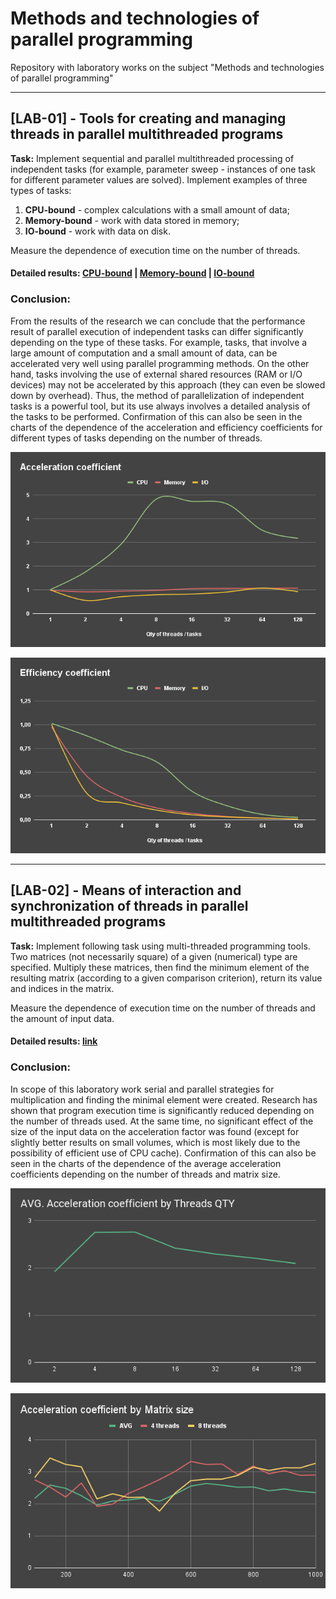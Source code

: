 # Methods and technologies of parallel programming

Repository with laboratory works on the subject "Methods and technologies of parallel programming"
___

## [LAB-01] - Tools for creating and managing threads in parallel multithreaded programs

**Task:**
Implement sequential and parallel multithreaded processing of independent tasks (for example, parameter sweep -
instances of one task for different parameter values are solved). Implement examples of three types of tasks:

1. **CPU-bound** - complex calculations with a small amount of data;
2. **Memory-bound** - work with data stored in memory;
3. **IO-bound** - work with data on disk.
   
Measure the dependence of execution time on the number of threads.

#### Detailed results: [CPU-bound](./results/lab01/cpu-bound/results.md) | [Memory-bound](./results/lab01/memory-bound/results.md) | [IO-bound](./results/lab01/io-bound/results.md)

### Conclusion:
From the results of the research we can conclude that the performance result of parallel execution of independent tasks
can differ significantly depending on the type of these tasks. For example, tasks, that involve a large amount of computation
and a small amount of data, can be accelerated very well using parallel programming methods. On the other hand,
tasks involving the use of external shared resources (RAM or I/O devices) may not be accelerated by this approach
(they can even be slowed down by overhead). Thus, the method of parallelization of independent tasks is a powerful tool,
but its use always involves a detailed analysis of the tasks to be performed.
Confirmation of this can also be seen in the charts of the dependence of the acceleration and efficiency coefficients
for different types of tasks depending on the number of threads.

![Acceleration coefficient](results/lab01/charts/accelerationCoefficient.png)

![Efficiency coefficient](results/lab01/charts/efficiencyCoefficient.png)
___

## [LAB-02] - Means of interaction and synchronization of threads in parallel multithreaded programs

**Task:**
Implement following task using multi-threaded programming tools. Two matrices (not necessarily square) of a given (numerical) type are specified.
Multiply these matrices, then find the minimum element of the resulting matrix (according to a given comparison criterion),
return its value and indices in the matrix.

Measure the dependence of execution time on the number of threads and the amount of input data.

#### Detailed results: [link](./results/lab02/results.md)

### Conclusion:
In scope of this laboratory work serial and parallel strategies for multiplication and finding the minimal element were created.
Research has shown that program execution time is significantly reduced depending on the number of threads used. 
At the same time, no significant effect of the size of the input data on the acceleration factor was found 
(except for slightly better results on small volumes, which is most likely due to the possibility of efficient use of CPU cache).
Confirmation of this can also be seen in the charts of the dependence of the average acceleration coefficients
depending on the number of threads and matrix size.

![Acceleration coefficient by Threads QTY](results/lab02/charts/accelerationByThreads.png)

![Acceleration coefficient by Matrix size](results/lab02/charts/accelerationBySize.png)